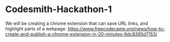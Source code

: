 # Codesmith-Hackathon-1
We will be creating a chrome extension that can save URL links, and highlight parts of a webpage.
https://www.freecodecamp.org/news/how-to-create-and-publish-a-chrome-extension-in-20-minutes-6dc8395d7153/

